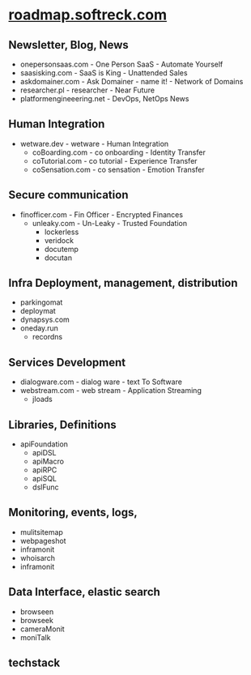 # [roadmap.softreck.com](http://roadmap.softreck.com)

## Newsletter, Blog, News

+ onepersonsaas.com - One Person SaaS - Automate Yourself
+ saasisking.com - SaaS is King - Unattended Sales
+ askdomainer.com - Ask Domainer - name it! - Network of Domains
+ researcher.pl - researcher - Near Future
+ platformengineeering.net - DevOps, NetOps  News



## Human Integration

+ wetware.dev - wetware - Human Integration
  + coBoarding.com - co onboarding - Identity Transfer
  + coTutorial.com - co tutorial - Experience Transfer 
  + coSensation.com -  co sensation - Emotion Transfer



## Secure communication

+ finofficer.com - Fin Officer - Encrypted Finances
  + unleaky.com - Un-Leaky - Trusted Foundation
    + lockerless
    + veridock
    + docutemp
    + docutan
    

## Infra Deployment, management, distribution

+ parkingomat
+ deploymat
+ dynapsys.com
+ oneday.run 
  + recordns

  

## Services Development

+ dialogware.com - dialog ware - text To Software
+ webstream.com - web stream - Application Streaming  
  + jloads

    
## Libraries, Definitions

+ apiFoundation
  + apiDSL
  + apiMacro
  + apiRPC
  + apiSQL
  + dslFunc

## Monitoring, events, logs, 

+ mulitsitemap
+ webpageshot
+ inframonit
+ whoisarch
+ inframonit



## Data Interface, elastic search

+ browseen
+ browseek
+ cameraMonit
+ moniTalk


## techstack




